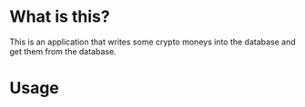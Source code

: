 # What is this?
This is an application that writes some crypto moneys into the database and get them from the database.

# Usage
